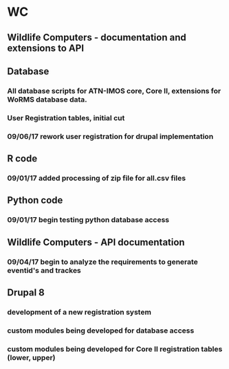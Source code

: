 
# WC
## Wildlife Computers - documentation and extensions to API

## Database
### All database scripts for ATN-IMOS core, Core II, extensions for WoRMS database data.
### User Registration tables, initial cut
### 09/06/17 rework user registration for drupal implementation

## R code
### 09/01/17 added processing of zip file for all.csv files

## Python code
### 09/01/17 begin testing python database access

## Wildlife Computers - API documentation
### 09/04/17 begin to analyze the requirements to generate eventid's and trackes

## Drupal 8
### development of a new registration system
### custom modules being developed for database access
### custom modules being developed for Core II registration tables (lower, upper)

